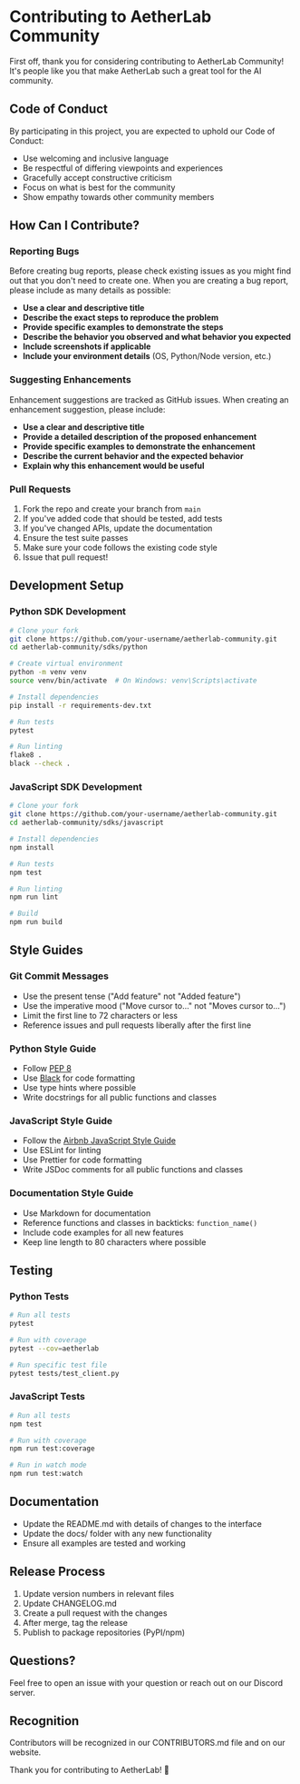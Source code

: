 # Contributing to AetherLab Community

First off, thank you for considering contributing to AetherLab Community! It's people like you that make AetherLab such a great tool for the AI community.

## Code of Conduct

By participating in this project, you are expected to uphold our Code of Conduct:

- Use welcoming and inclusive language
- Be respectful of differing viewpoints and experiences
- Gracefully accept constructive criticism
- Focus on what is best for the community
- Show empathy towards other community members

## How Can I Contribute?

### Reporting Bugs

Before creating bug reports, please check existing issues as you might find out that you don't need to create one. When you are creating a bug report, please include as many details as possible:

- **Use a clear and descriptive title**
- **Describe the exact steps to reproduce the problem**
- **Provide specific examples to demonstrate the steps**
- **Describe the behavior you observed and what behavior you expected**
- **Include screenshots if applicable**
- **Include your environment details** (OS, Python/Node version, etc.)

### Suggesting Enhancements

Enhancement suggestions are tracked as GitHub issues. When creating an enhancement suggestion, please include:

- **Use a clear and descriptive title**
- **Provide a detailed description of the proposed enhancement**
- **Provide specific examples to demonstrate the enhancement**
- **Describe the current behavior and the expected behavior**
- **Explain why this enhancement would be useful**

### Pull Requests

1. Fork the repo and create your branch from `main`
2. If you've added code that should be tested, add tests
3. If you've changed APIs, update the documentation
4. Ensure the test suite passes
5. Make sure your code follows the existing code style
6. Issue that pull request!

## Development Setup

### Python SDK Development

```bash
# Clone your fork
git clone https://github.com/your-username/aetherlab-community.git
cd aetherlab-community/sdks/python

# Create virtual environment
python -m venv venv
source venv/bin/activate  # On Windows: venv\Scripts\activate

# Install dependencies
pip install -r requirements-dev.txt

# Run tests
pytest

# Run linting
flake8 .
black --check .
```

### JavaScript SDK Development

```bash
# Clone your fork
git clone https://github.com/your-username/aetherlab-community.git
cd aetherlab-community/sdks/javascript

# Install dependencies
npm install

# Run tests
npm test

# Run linting
npm run lint

# Build
npm run build
```

## Style Guides

### Git Commit Messages

- Use the present tense ("Add feature" not "Added feature")
- Use the imperative mood ("Move cursor to..." not "Moves cursor to...")
- Limit the first line to 72 characters or less
- Reference issues and pull requests liberally after the first line

### Python Style Guide

- Follow [PEP 8](https://www.python.org/dev/peps/pep-0008/)
- Use [Black](https://github.com/psf/black) for code formatting
- Use type hints where possible
- Write docstrings for all public functions and classes

### JavaScript Style Guide

- Follow the [Airbnb JavaScript Style Guide](https://github.com/airbnb/javascript)
- Use ESLint for linting
- Use Prettier for code formatting
- Write JSDoc comments for all public functions and classes

### Documentation Style Guide

- Use Markdown for documentation
- Reference functions and classes in backticks: `function_name()`
- Include code examples for all new features
- Keep line length to 80 characters where possible

## Testing

### Python Tests

```bash
# Run all tests
pytest

# Run with coverage
pytest --cov=aetherlab

# Run specific test file
pytest tests/test_client.py
```

### JavaScript Tests

```bash
# Run all tests
npm test

# Run with coverage
npm run test:coverage

# Run in watch mode
npm run test:watch
```

## Documentation

- Update the README.md with details of changes to the interface
- Update the docs/ folder with any new functionality
- Ensure all examples are tested and working

## Release Process

1. Update version numbers in relevant files
2. Update CHANGELOG.md
3. Create a pull request with the changes
4. After merge, tag the release
5. Publish to package repositories (PyPI/npm)

## Questions?

Feel free to open an issue with your question or reach out on our Discord server.

## Recognition

Contributors will be recognized in our CONTRIBUTORS.md file and on our website.

Thank you for contributing to AetherLab! 🎉 